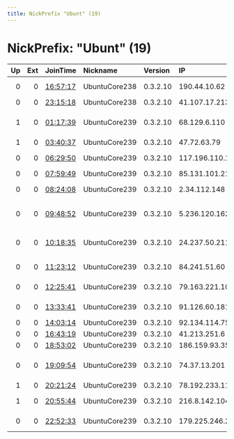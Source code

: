 ```yaml
---
title: NickPrefix "Ubunt" (19)
---
```


# NickPrefix: "Ubunt" (19)

|   Up |   Ext | JoinTime                                                                                            | Nickname      | Version   | IP              | AS                                       | CC   |   ORp |   Dirp | OS    | Contact   |   eFamMembers |
|-----:|------:|:----------------------------------------------------------------------------------------------------|:--------------|:----------|:----------------|:-----------------------------------------|:-----|------:|-------:|:------|:----------|--------------:|
|    0 |     0 | [16:57:17](https://metrics.torproject.org/rs.html#details/3A153C3E271560345A20887F518DA406C1FC32D4) | UbuntuCore238 | 0.3.2.10  | 190.44.10.62    | VTR BANDA ANCHA S.A.                     | cl   | 40855 |      0 | Linux | None      |             1 |
|    0 |     0 | [23:15:18](https://metrics.torproject.org/rs.html#details/00EAA755D74ED675C7BA250E15A35FCFFA01B1F6) | UbuntuCore238 | 0.3.2.10  | 41.107.17.213   | Telecom Algeria                          | dz   | 46849 |      0 | Linux | None      |             1 |
|    1 |     0 | [01:17:39](https://metrics.torproject.org/rs.html#details/8DA49A6462C12E2B864F959B2F01BD9490CC7E2B) | UbuntuCore239 | 0.3.2.10  | 68.129.6.110    | MCI Communications Services, Inc. d/b/a  | us   | 39821 |      0 | Linux | None      |             1 |
|    1 |     0 | [03:40:37](https://metrics.torproject.org/rs.html#details/8D22D583ACEAD9A8E04D938F44232878597282D9) | UbuntuCore239 | 0.3.2.10  | 47.72.63.79     | Vodafone NZ Ltd.                         | nz   | 35431 |      0 | Linux | None      |             1 |
|    0 |     0 | [06:29:50](https://metrics.torproject.org/rs.html#details/DE47F106310B77FB245D93471774AA01CE98A016) | UbuntuCore239 | 0.3.2.10  | 117.196.110.190 | National Internet Backbone               | in   | 42221 |      0 | Linux | None      |             1 |
|    0 |     0 | [07:59:49](https://metrics.torproject.org/rs.html#details/D8B55EA41AE6380A8F10A7B00CF28A1C34B7F5D7) | UbuntuCore239 | 0.3.2.10  | 85.131.101.210  | DNA Oyj                                  | fi   | 34070 |      0 | Linux | None      |             1 |
|    0 |     0 | [08:24:08](https://metrics.torproject.org/rs.html#details/9D60E8B52BD47AAD67F5A4B325007696448A76AB) | UbuntuCore239 | 0.3.2.10  | 2.34.112.148    | Vodafone Italia S.p.A.                   | it   | 34313 |      0 | Linux | None      |             1 |
|    0 |     0 | [09:48:52](https://metrics.torproject.org/rs.html#details/30202161B5E19AAD629DBC63FB30AFFEFBD97EDC) | UbuntuCore239 | 0.3.2.10  | 5.236.120.162   | Iran Telecommunication Company PJS       | ir   | 33313 |      0 | Linux | None      |             1 |
|    0 |     0 | [10:18:35](https://metrics.torproject.org/rs.html#details/B9D2F79D4A15BC05FCC84382E6051600E0C750F7) | UbuntuCore239 | 0.3.2.10  | 24.237.50.211   | GENERAL COMMUNICATION, INC.              | us   | 32833 |      0 | Linux | None      |             1 |
|    0 |     0 | [11:23:12](https://metrics.torproject.org/rs.html#details/DFC43D8E564C8304AF7B0BE2D01E517D4F51EA0F) | UbuntuCore239 | 0.3.2.10  | 84.241.51.60    | Aria Shatel Company Ltd                  | ir   | 46233 |      0 | Linux | None      |             1 |
|    0 |     0 | [12:25:41](https://metrics.torproject.org/rs.html#details/0C329D22369B39E3B53B30C181D096C0E7735088) | UbuntuCore239 | 0.3.2.10  | 79.163.221.10   | Orange Polska Spolka Akcyjna             | pl   | 45807 |      0 | Linux | None      |             1 |
|    0 |     0 | [13:33:41](https://metrics.torproject.org/rs.html#details/E368B74B8CE5D92A2782A83FDD18842DD81365A4) | UbuntuCore239 | 0.3.2.10  | 91.126.60.181   | Soltia Consulting SL                     | es   | 37903 |      0 | Linux | None      |             1 |
|    0 |     0 | [14:03:14](https://metrics.torproject.org/rs.html#details/82B21920B7AC6DF0D33E22D91AE13A9AB533B547) | UbuntuCore239 | 0.3.2.10  | 92.134.114.75   | Orange                                   | fr   | 38891 |      0 | Linux | None      |             1 |
|    0 |     0 | [16:43:19](https://metrics.torproject.org/rs.html#details/ECD3FF8214796E1A249594290E8318571A66923E) | UbuntuCore239 | 0.3.2.10  | 41.213.251.6    | Reunicable                               | re   | 42183 |      0 | Linux | None      |             1 |
|    0 |     0 | [18:53:02](https://metrics.torproject.org/rs.html#details/743E8922568A1941CD64940C46945B155D41CFFC) | UbuntuCore239 | 0.3.2.10  | 186.159.93.35   | EDATEL S.A. E.S.P                        | co   | 42337 |      0 | Linux | None      |             1 |
|    0 |     0 | [19:09:54](https://metrics.torproject.org/rs.html#details/C9D64375AA83881E85BF337617FDFA19BDD3D93B) | UbuntuCore239 | 0.3.2.10  | 74.37.13.201    | Frontier Communications of America, Inc. | us   | 42445 |      0 | Linux | None      |             1 |
|    1 |     0 | [20:21:24](https://metrics.torproject.org/rs.html#details/0C111554F60EF23AFDE164D98C049B975823B335) | UbuntuCore239 | 0.3.2.10  | 78.192.233.118  | Free SAS                                 | fr   | 35069 |      0 | Linux | None      |             1 |
|    1 |     0 | [20:55:44](https://metrics.torproject.org/rs.html#details/1F2DC52FA470D69155FE50207D2586A4C0E19BB8) | UbuntuCore239 | 0.3.2.10  | 216.8.142.104   | Managed Network Systems Inc.             | ca   | 41423 |      0 | Linux | None      |             1 |
|    0 |     0 | [22:52:33](https://metrics.torproject.org/rs.html#details/91524FC435DA878F71BD70ED00A06DEA44F1728D) | UbuntuCore239 | 0.3.2.10  | 179.225.246.206 | TELEFu00D4NICA BRASIL S.A                | br   | 44825 |      0 | Linux | None      |             1 |
